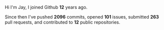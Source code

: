 Hi I'm Jay, I joined Github **12** years ago.

Since then I've pushed **2096** commits, opened **101** issues, submitted **263** pull requests, and contributed to **12** public repositories.
